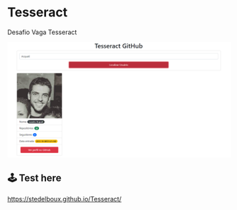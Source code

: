 # Tesseract
Desafio Vaga Tesseract

![Logo of the project](https://github.com/stedelboux/Tesseract/blob/main/img_Tesseract.png)

## 🕹 Test here

https://stedelboux.github.io/Tesseract/

